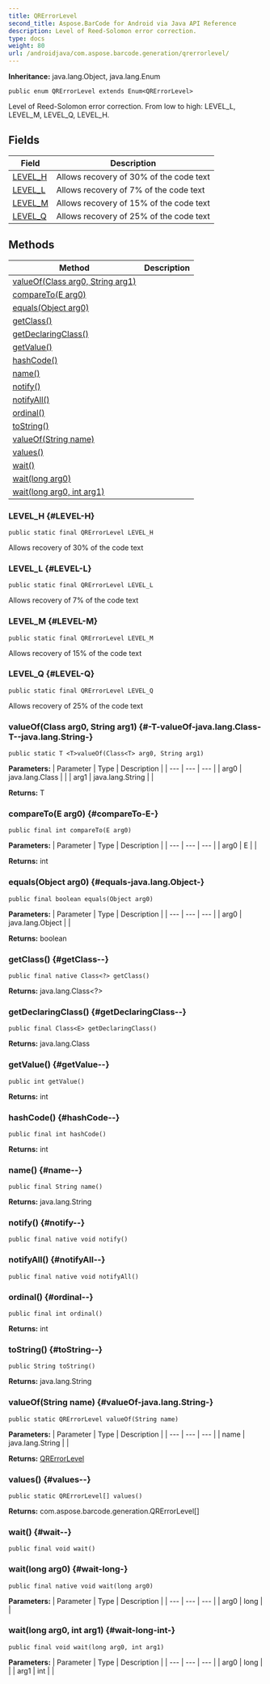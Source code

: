 ```yaml
---
title: QRErrorLevel
second_title: Aspose.BarCode for Android via Java API Reference
description: Level of Reed-Solomon error correction.
type: docs
weight: 80
url: /androidjava/com.aspose.barcode.generation/qrerrorlevel/
---
```

**Inheritance:**
java.lang.Object, java.lang.Enum
```
public enum QRErrorLevel extends Enum<QRErrorLevel>
```

Level of Reed-Solomon error correction. From low to high: LEVEL\_L, LEVEL\_M, LEVEL\_Q, LEVEL\_H.
## Fields

| Field | Description |
| --- | --- |
| [LEVEL_H](#LEVEL-H) | Allows recovery of 30% of the code text |
| [LEVEL_L](#LEVEL-L) | Allows recovery of 7% of the code text |
| [LEVEL_M](#LEVEL-M) | Allows recovery of 15% of the code text |
| [LEVEL_Q](#LEVEL-Q) | Allows recovery of 25% of the code text |
## Methods

| Method | Description |
| --- | --- |
| [<T>valueOf(Class<T> arg0, String arg1)](#-T-valueOf-java.lang.Class-T--java.lang.String-) |  |
| [compareTo(E arg0)](#compareTo-E-) |  |
| [equals(Object arg0)](#equals-java.lang.Object-) |  |
| [getClass()](#getClass--) |  |
| [getDeclaringClass()](#getDeclaringClass--) |  |
| [getValue()](#getValue--) |  |
| [hashCode()](#hashCode--) |  |
| [name()](#name--) |  |
| [notify()](#notify--) |  |
| [notifyAll()](#notifyAll--) |  |
| [ordinal()](#ordinal--) |  |
| [toString()](#toString--) |  |
| [valueOf(String name)](#valueOf-java.lang.String-) |  |
| [values()](#values--) |  |
| [wait()](#wait--) |  |
| [wait(long arg0)](#wait-long-) |  |
| [wait(long arg0, int arg1)](#wait-long-int-) |  |
### LEVEL_H {#LEVEL-H}
```
public static final QRErrorLevel LEVEL_H
```


Allows recovery of 30% of the code text

### LEVEL_L {#LEVEL-L}
```
public static final QRErrorLevel LEVEL_L
```


Allows recovery of 7% of the code text

### LEVEL_M {#LEVEL-M}
```
public static final QRErrorLevel LEVEL_M
```


Allows recovery of 15% of the code text

### LEVEL_Q {#LEVEL-Q}
```
public static final QRErrorLevel LEVEL_Q
```


Allows recovery of 25% of the code text

### <T>valueOf(Class<T> arg0, String arg1) {#-T-valueOf-java.lang.Class-T--java.lang.String-}
```
public static T <T>valueOf(Class<T> arg0, String arg1)
```




**Parameters:**
| Parameter | Type | Description |
| --- | --- | --- |
| arg0 | java.lang.Class<T> |  |
| arg1 | java.lang.String |  |

**Returns:**
T
### compareTo(E arg0) {#compareTo-E-}
```
public final int compareTo(E arg0)
```




**Parameters:**
| Parameter | Type | Description |
| --- | --- | --- |
| arg0 | E |  |

**Returns:**
int
### equals(Object arg0) {#equals-java.lang.Object-}
```
public final boolean equals(Object arg0)
```




**Parameters:**
| Parameter | Type | Description |
| --- | --- | --- |
| arg0 | java.lang.Object |  |

**Returns:**
boolean
### getClass() {#getClass--}
```
public final native Class<?> getClass()
```




**Returns:**
java.lang.Class<?>
### getDeclaringClass() {#getDeclaringClass--}
```
public final Class<E> getDeclaringClass()
```




**Returns:**
java.lang.Class<E>
### getValue() {#getValue--}
```
public int getValue()
```




**Returns:**
int
### hashCode() {#hashCode--}
```
public final int hashCode()
```




**Returns:**
int
### name() {#name--}
```
public final String name()
```




**Returns:**
java.lang.String
### notify() {#notify--}
```
public final native void notify()
```




### notifyAll() {#notifyAll--}
```
public final native void notifyAll()
```




### ordinal() {#ordinal--}
```
public final int ordinal()
```




**Returns:**
int
### toString() {#toString--}
```
public String toString()
```




**Returns:**
java.lang.String
### valueOf(String name) {#valueOf-java.lang.String-}
```
public static QRErrorLevel valueOf(String name)
```




**Parameters:**
| Parameter | Type | Description |
| --- | --- | --- |
| name | java.lang.String |  |

**Returns:**
[QRErrorLevel](../../com.aspose.barcode.generation/qrerrorlevel)
### values() {#values--}
```
public static QRErrorLevel[] values()
```




**Returns:**
com.aspose.barcode.generation.QRErrorLevel[]
### wait() {#wait--}
```
public final void wait()
```




### wait(long arg0) {#wait-long-}
```
public final native void wait(long arg0)
```




**Parameters:**
| Parameter | Type | Description |
| --- | --- | --- |
| arg0 | long |  |

### wait(long arg0, int arg1) {#wait-long-int-}
```
public final void wait(long arg0, int arg1)
```




**Parameters:**
| Parameter | Type | Description |
| --- | --- | --- |
| arg0 | long |  |
| arg1 | int |  |

